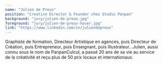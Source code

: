 ```yaml
---
name: "Julien de Preux"
position: "Creative Director & Founder chez Studio Panpan"
background: "jury/julien-de-preux.jpg"
foreground: "jury/julien-de-preux-hover.jpg"
link: "https://www.linkedin.com/in/juliendepreux"
---
```

Graphiste de formation, Directeur Artistique en agences, puis Directeur de Création, puis Entrepreneur, puis Enseignant, puis Illustrateur...Julien, aussi connu sous le nom de PanpanCulcul, a passé 20 ans de sa vie au service de la créativité et reçu plus de 50 prix locaux et internationaux.